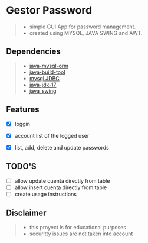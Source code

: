 # Gestor Password
>- simple GUI App for password management.
>- created using MYSQL, JAVA SWING and AWT.

## Dependencies
>- [java-mysql-orm](https://github.com/AlfonsoG-dev/java-mysql-eje)
>- [java-build-tool](https://github.com/AlfonsoG-dev/javaBuild)
>- [mysql JDBC](https://dev.mysql.com/downloads/connector/j/5.1.html)
>- [java-jdk-17](https://www.oracle.com/java/technologies/javase/jdk17-archive-downloads.html)
>- [java_swing](https://www.tutorialspoint.com/swingexamples/index.htm)

## Features

- [x] loggin 
- [x] account list of the logged user
- [x] list, add, delete and update passwords


## TODO'S
- [ ] allow update cuenta directly from table
- [ ] allow insert cuenta directly from table
- [ ] create usage instructions

## Disclaimer
>- this proyect is for educational purposes
>- securitty issues are not taken into account
